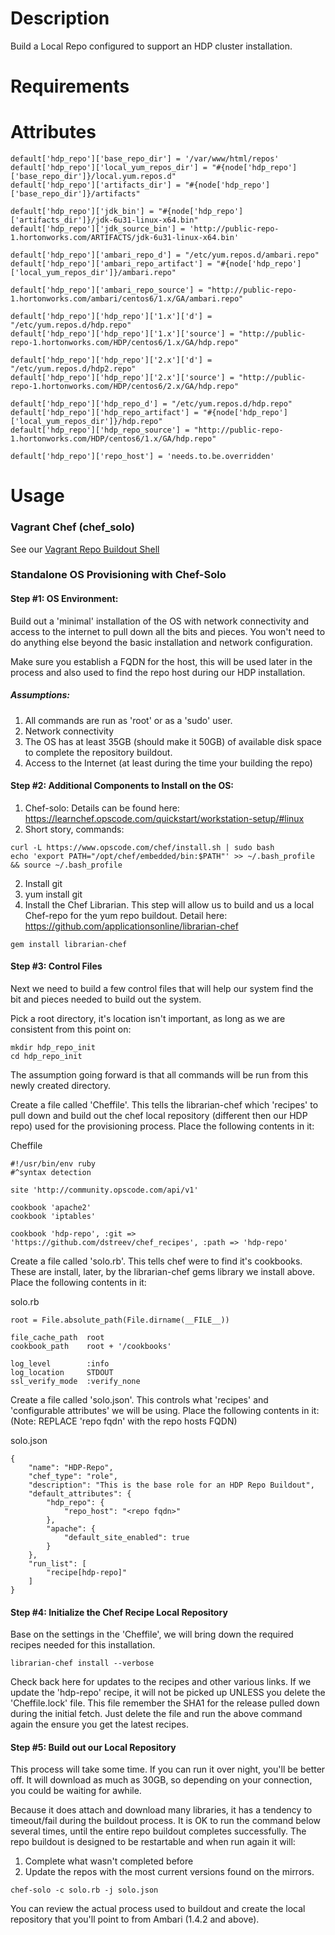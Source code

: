 # Description
Build a Local Repo configured to support an HDP cluster installation.

# Requirements

# Attributes

```
default['hdp_repo']['base_repo_dir'] = '/var/www/html/repos'
default['hdp_repo']['local_yum_repos_dir'] = "#{node['hdp_repo']['base_repo_dir']}/local.yum.repos.d"
default['hdp_repo']['artifacts_dir'] = "#{node['hdp_repo']['base_repo_dir']}/artifacts"

default['hdp_repo']['jdk_bin'] = "#{node['hdp_repo']['artifacts_dir']}/jdk-6u31-linux-x64.bin"
default['hdp_repo']['jdk_source_bin'] = 'http://public-repo-1.hortonworks.com/ARTIFACTS/jdk-6u31-linux-x64.bin'

default['hdp_repo']['ambari_repo_d'] = "/etc/yum.repos.d/ambari.repo"
default['hdp_repo']['ambari_repo_artifact'] = "#{node['hdp_repo']['local_yum_repos_dir']}/ambari.repo"

default['hdp_repo']['ambari_repo_source'] = "http://public-repo-1.hortonworks.com/ambari/centos6/1.x/GA/ambari.repo"

default['hdp_repo']['hdp_repo']['1.x']['d'] = "/etc/yum.repos.d/hdp.repo"
default['hdp_repo']['hdp_repo']['1.x']['source'] = "http://public-repo-1.hortonworks.com/HDP/centos6/1.x/GA/hdp.repo"

default['hdp_repo']['hdp_repo']['2.x']['d'] = "/etc/yum.repos.d/hdp2.repo"
default['hdp_repo']['hdp_repo']['2.x']['source'] = "http://public-repo-1.hortonworks.com/HDP/centos6/2.x/GA/hdp.repo"

default['hdp_repo']['hdp_repo_d'] = "/etc/yum.repos.d/hdp.repo"
default['hdp_repo']['hdp_repo_artifact'] = "#{node['hdp_repo']['local_yum_repos_dir']}/hdp.repo"
default['hdp_repo']['hdp_repo_source'] = "http://public-repo-1.hortonworks.com/HDP/centos6/1.x/GA/hdp.repo"

default['hdp_repo']['repo_host'] = 'needs.to.be.overridden'
```

# Usage

### Vagrant Chef (chef_solo)

See our [Vagrant Repo Buildout Shell](https://github.com/dstreev/vagrant/tree/master/hdp_repo)


### Standalone OS Provisioning with Chef-Solo

#### Step #1: OS Environment:
Build out a 'minimal' installation of the OS with network connectivity and access to the internet to pull down all the bits and pieces.  You won't need to do anything else beyond the basic installation and network configuration.

Make sure you establish a FQDN for the host, this will be used later in the process and also used to find the repo host during our HDP installation.

##### Assumptions:
1. All commands are run as 'root' or as a 'sudo' user.
2. Network connectivity
3. The OS has at least 35GB (should make it 50GB) of available disk space to complete the repository buildout.
4. Access to the Internet (at least during the time your building the repo)

#### Step #2: Additional Components to Install on the OS:
1. Chef-solo: Details can be found here: https://learnchef.opscode.com/quickstart/workstation-setup/#linux
  1. Short story, commands:
  ```
curl -L https://www.opscode.com/chef/install.sh | sudo bash
echo 'export PATH="/opt/chef/embedded/bin:$PATH"' >> ~/.bash_profile && source ~/.bash_profile
```
2. Install git
  1. yum install git
3. Install the Chef Librarian.  This step will allow us to build and us a local Chef-repo for the yum repo buildout. Detail here: https://github.com/applicationsonline/librarian-chef
```
gem install librarian-chef
```
#### Step #3: Control Files
Next we need to build a few control files that will help our system find the bit and pieces needed to build out the system.

Pick a root directory, it's location isn't important, as long as we are consistent from this point on:
```
mkdir hdp_repo_init
cd hdp_repo_init
```

The assumption going forward is that all commands will be run from this newly created directory.

Create a file called 'Cheffile'. This tells the librarian-chef which 'recipes' to pull down and build out the chef local repository (different then our HDP repo) used for the provisioning process.  Place the following contents in it:

Cheffile
```
#!/usr/bin/env ruby
#^syntax detection

site 'http://community.opscode.com/api/v1'

cookbook 'apache2'
cookbook 'iptables'

cookbook 'hdp-repo', :git => 'https://github.com/dstreev/chef_recipes', :path => 'hdp-repo'
```

Create a file called 'solo.rb'.  This tells chef were to find it's cookbooks.  These are install, later, by the librarian-chef gems library we install above. Place the following contents in it:

solo.rb
```
root = File.absolute_path(File.dirname(__FILE__))

file_cache_path  root
cookbook_path    root + '/cookbooks'

log_level        :info
log_location     STDOUT
ssl_verify_mode  :verify_none
```

Create a file called 'solo.json'. This controls what 'recipes' and 'configurable attributes' we will be using.  Place the following contents in it: (Note: REPLACE 'repo fqdn' with the repo hosts FQDN)

solo.json
```
{
    "name": "HDP-Repo",
    "chef_type": "role",
    "description": "This is the base role for an HDP Repo Buildout",
    "default_attributes": {
        "hdp_repo": {
            "repo_host": "<repo fqdn>"
        },
        "apache": {
            "default_site_enabled": true
        }
    },
    "run_list": [
        "recipe[hdp-repo]"
    ]
}
```

#### Step #4: Initialize the Chef Recipe Local Repository
Base on the settings in the 'Cheffile', we will bring down the required recipes needed for this installation.
```
librarian-chef install --verbose
```

Check back here for updates to the recipes and other various links. If we update the 'hdp-repo' recipe, it will not be picked up UNLESS you delete the 'Cheffile.lock' file. This file remember the SHA1 for the release pulled down during the initial fetch. Just delete the file and run the above command again the ensure you get the latest recipes.


#### Step #5: Build out our Local Repository
This process will take some time.  If you can run it over night, you'll be better off.  It will download as much as 30GB, so depending on your connection, you could be waiting for awhile.

Because it does attach and download many libraries, it has a tendency to timeout/fail during the buildout process. It is OK to run the command below several times, until the entire repo buildout completes successfully. The repo buildout is designed to be restartable and when run again it will:

1. Complete what wasn't completed before
2. Update the repos with the most current versions found on the mirrors.
```
chef-solo -c solo.rb -j solo.json
```

You can review the actual process used to buildout and create the local repository that you'll point to from Ambari (1.4.2 and above).




